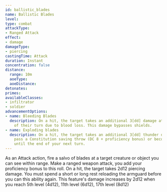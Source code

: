 ```yaml
---
id: ballistic_blades
name: Ballistic Blades
level: 
type: combat
attackType:
- Ranged Attack
effect:
- damage
damageType:
- piercing
castingTime: Attack
duration: Instant
concentration: false
distance:
  range: 10m
  aoeType: 
  aoeDistance: 
detonates: 
primes: 
availableClasses:
- infiltrator
- soldier
advancementOptions:
- name: Bleeding Blades
  description: On a hit, the target takes an additional 3[dd] damage at the start
    of their turn due to blood loss. This damage bypasses shields.
- name: Exploding blades
  description: On a hit, the target takes an additional 3[dd] thunder damage and must
    pass a Constitution saving throw (DC 8 + proficiency bonus) or becomes {stunned}
    until the end of your next turn.
---
```

As an Attack action, fire a salvo of blades at a target creature or object you can see within range. Make a ranged weapon attack, you add your proficiency bonus to this roll. On a hit, the target takes 2d12 piercing damage.
You must spend a short or long rest reloading the armguard before you can this ability again.
This feature's damage increases by 2d12 when you reach 5th level (4d12), 11th level (6d12), 17th level (8d12)